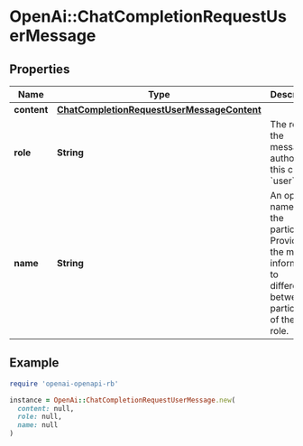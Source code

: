 # OpenAi::ChatCompletionRequestUserMessage

## Properties

| Name | Type | Description | Notes |
| ---- | ---- | ----------- | ----- |
| **content** | [**ChatCompletionRequestUserMessageContent**](ChatCompletionRequestUserMessageContent.md) |  |  |
| **role** | **String** | The role of the messages author, in this case &#x60;user&#x60;. |  |
| **name** | **String** | An optional name for the participant. Provides the model information to differentiate between participants of the same role. | [optional] |

## Example

```ruby
require 'openai-openapi-rb'

instance = OpenAi::ChatCompletionRequestUserMessage.new(
  content: null,
  role: null,
  name: null
)
```

